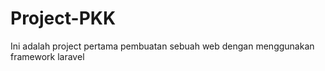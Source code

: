 # Project-PKK
Ini adalah project pertama pembuatan sebuah web dengan menggunakan framework laravel 

